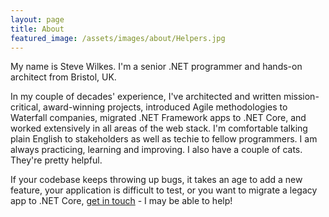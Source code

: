 ```yaml
---
layout: page
title: About
featured_image: /assets/images/about/Helpers.jpg
---
```


My name is Steve Wilkes. I'm a senior .NET programmer and hands-on architect from Bristol, UK.

In my couple of decades' experience, I've architected and written mission-critical, award-winning projects,
introduced Agile methodologies to Waterfall companies, migrated .NET Framework apps to .NET Core, and worked 
extensively in all areas of the web stack. I'm comfortable talking plain English to stakeholders as well as
techie to fellow programmers. I am always practicing, learning and improving. I also have a couple of cats.
They're pretty helpful.

If your codebase keeps throwing up bugs, it takes an age to add a new feature, your application is difficult
to test, or you want to migrate a legacy app to .NET Core, [get in touch](/contact) - I may be able to help! 